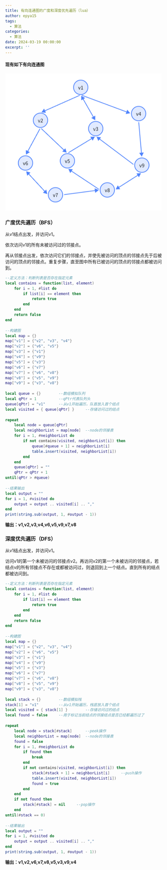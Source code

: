 ```yaml
---
title: 有向连通图的广度和深度优先遍历（lua）
author: epya15
tags:
  - 算法
categories:
  - 算法
date: 2024-03-19 00:00:00
excerpt: ''
---
```


#### 现有如下有向连通图

![202403191630468](有向连通图的广度和深度优先遍历（lua）/202403191630468.png)



### 广度优先遍历（BFS）



从v1结点出发，并访问v1。

依次访问v1的所有未被访问过的邻接点。

再从邻接点出发，依次访问它们的邻接点，并使先被访问的顶点的邻接点先于后被访问的顶点的邻接点。重复步骤，直至图中所有已被访问的顶点的邻接点都被访问到。



```lua
--定义方法：判断列表是否存在指定元素
local contains = function(list, element)
    for i = 1, #list do
        if list[i] == element then
            return true
        end
    end
    return false
end

--构建图
local map = {}
map["v1"] = {"v2", "v3", "v4"}
map["v2"] = {"v6", "v5"}
map["v3"] = {"v1"}
map["v4"] = {"v9"}
map["v5"] = {"v3"}
map["v6"] = {"v7"}
map["v7"] = {"v6", "v8"}
map["v8"] = {"v5", "v9"}
map["v9"] = {"v3", "v8"}

local queue = {}		--数组模拟队列
local qPtr = 1			--qPtr代表队列头
queue[qPtr] = "v1" 		--从v1开始遍历，队首放入首个结点
local visited = { queue[qPtr] }		--存储访问过的结点

repeat
    local node = queue[qPtr]
    local neighborList = map[node]	--node的邻接表
    for i = 1, #neighborList do
        if not contains(visited, neighborList[i]) then
            queue[#queue + 1] = neighborList[i]
            table.insert(visited, neighborList[i])
        end
    end
    queue[qPtr] = ""
    qPtr = qPtr + 1
until(qPtr > #queue)

--结果输出
local output = ""
for i = 1, #visited do
    output = output .. visited[i] .. ","
end
print(string.sub(output, 1, #output - 1))
```

**输出：v1,v2,v3,v4,v6,v5,v9,v7,v8**



### 深度优先遍历（DFS）



从v1结点出发，并访问v1。

访问v1的第一个未被访问的邻接点v2。再访问v2的第一个未被访问的邻接点，若结点v的所有邻接点不存在或都被访问过，则退回到上一个结点。直到所有的结点都被访问到。



```lua
--定义方法：判断列表是否存在指定元素
local contains = function(list, element)
    for i = 1, #list do
        if list[i] == element then
            return true
        end
    end
    return false
end

--构建图
local map = {}
map["v1"] = {"v2", "v3", "v4"}
map["v2"] = {"v6", "v5"}
map["v3"] = {"v1"}
map["v4"] = {"v9"}
map["v5"] = {"v3"}
map["v6"] = {"v7"}
map["v7"] = {"v6", "v8"}
map["v8"] = {"v5", "v9"}
map["v9"] = {"v3", "v8"}

local stack = {}		--数组模拟栈
stack[1] = "v1" 		--从v1开始遍历，栈底放入首个结点
local visited = { stack[1] }		--存储访问过的结点
local found = false		--用于标记当前结点的邻接结点是否已经都遍历过了

repeat
    local node = stack[#stack]		--peek操作
    local neighborList = map[node]	--node的邻接表
    found = false
    for i = 1, #neighborList do
        if found then
            break
        end
        if not contains(visited, neighborList[i]) then
            stack[#stack + 1] = neighborList[i]		--push操作
            table.insert(visited, neighborList[i])
            found = true
        end
    end
    if not found then
        stack[#stack] = nil		--pop操作
    end
until(#stack == 0)

--结果输出
local output = ""
for i = 1, #visited do
    output = output .. visited[i] .. ","
end
print(string.sub(output, 1, #output - 1))
```
**输出：v1,v2,v6,v7,v8,v5,v3,v9,v4**

